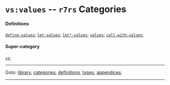 

<a id='category__r7rs__vs_3a_values'></a>

# `vs:values` -- `r7rs` Categories


#### Definitions

[`define-values`](../../r7rs/definitions/define-values.md#definition__r7rs__define-values);
[`let-values`](../../r7rs/definitions/let-values.md#definition__r7rs__let-values);
[`let*-values`](../../r7rs/definitions/let_2a_-values.md#definition__r7rs__let_2a_-values);
[`values`](../../r7rs/definitions/values.md#definition__r7rs__values);
[`call-with-values`](../../r7rs/definitions/call-with-values.md#definition__r7rs__call-with-values);


#### Super-category

[`vs`](../../r7rs/categories/vs.md#category__r7rs__vs);

----

Goto: [library](../../r7rs/_index.md#library__r7rs), [categories](../../r7rs/categories/_index.md#toc__r7rs__categories), [definitions](../../r7rs/definitions/_index.md#toc__r7rs__definitions), [types](../../r7rs/types/_index.md#toc__r7rs__types), [appendices](../../r7rs/appendices/_index.md#toc__r7rs__appendices).

----

